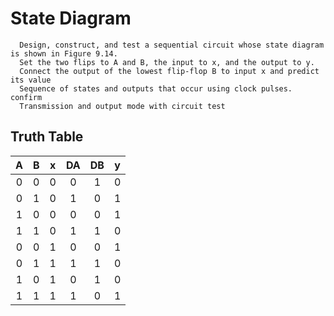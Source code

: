 # State Diagram
      Design, construct, and test a sequential circuit whose state diagram is shown in Figure 9.14.
      Set the two flips to A and B, the input to x, and the output to y.
      Connect the output of the lowest flip-flop B to input x and predict its value
      Sequence of states and outputs that occur using clock pulses. confirm
      Transmission and output mode with circuit test
	  
## Truth Table

| A | B | x | DA | DB | y |
|:-:|:-:|:-:|:--:|:--:|:-:|
| 0 | 0 | 0 |  0 |  1 | 0 |
| 0 | 1 | 0 |  1 |  0 | 1 |
| 1 | 0 | 0 |  0 |  0 | 1 |
| 1 | 1 | 0 |  1 |  1 | 0 |
| 0 | 0 | 1 |  0 |  0 | 1 |
| 0 | 1 | 1 |  1 |  1 | 0 |
| 1 | 0 | 1 |  0 |  1 | 0 |
| 1 | 1 | 1 |  1 |  0 | 1 |
	  
